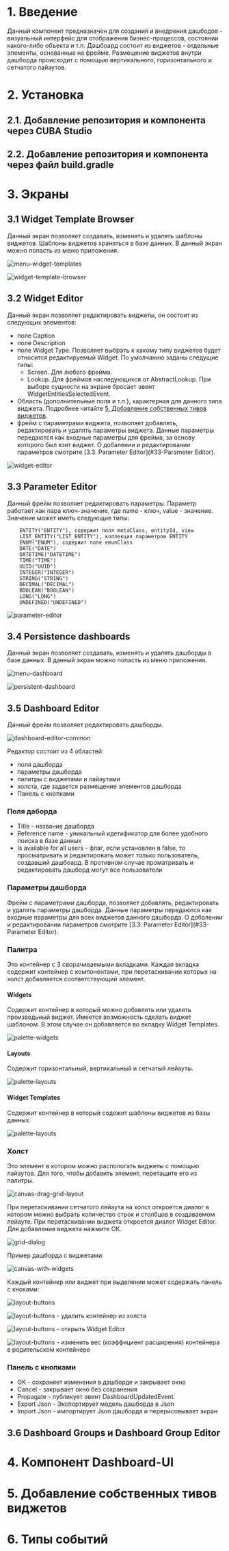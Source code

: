 # 1. Введение 
Данный компонент предназначен для создания и внедрения дашбодов - визуальный интерфейс для отображения бизнес-процессов,
состоянии какого-либо объекта и т.п. Дашбоард состоит из виджетов - отдельные элементы, основанные на фрейме.
Размещение виджетов внутри дашборда происходит с помощью вертикального, горизонтального и сетчатого лайаутов.

# 2. Установка

## 2.1. Добавление репозитория и компонента через CUBA Studio

## 2.2. Добавление репозитория и компонента через файл build.gradle

# 3. Экраны

## 3.1 Widget Template Browser

Данный экран позволяет создавать, изменять и удалять шаблоны виджетов. Шаблоны виджетов храняться в базе данных.
В данный экран можно попасть из меню приложения. 

![menu-widget-templates](img/menu-widget-templates.png)

![widget-template-browser](img/widget-template-browser.png)

## 3.2 Widget Editor

Данный экран позволяет редактировать виджеты, он состоит из следующих элементов:

- поле Caption
- поле Description
- поле Widget Type. Позволяет выбрать к какому типу виджетов будет относится редактируемый Widget.
По умолчанию заданы следущие типы: 
  - Screen. Для любого фрейма.
  - Lookup. Для фреймов наследующихся от AbstractLookup. При выборе сущности на экране бросает эвент WidgetEntitiesSelectedEvent.
- Область (дополнительные поля и т.п.), характерная для данного типа виджета. Подробнее читайте 
[5. Добавление собственных тивов виджетов](#5-Добавление-собственных-тивов-виджетов).
- фрейм с параметрами виджета, позволяет добавлять, редактировать и удалять параметры виджета. Данные параметры передаются 
как входные параметры для фрейма, за основу которого был взят виджет. О добалении и редактировании параметров
смотрите [3.3. Parameter Editor](#33-Parameter Editor).

![widget-editor](img/widget-editor.png)

## 3.3 Parameter Editor

Данный фрейм позволяет редактировать параметры. Параметр работает как пара ключ-значение, где name - ключ, value - значение.
Значение может иметь следующие типы:
```
    ENTITY("ENTITY"), содержит поля metaClass, entityId, view
    LIST_ENTITY("LIST_ENTITY"), коллекция параметров ENTITY
    ENUM("ENUM"), содержит поле emunClass
    DATE("DATE")
    DATETIME("DATETIME")
    TIME("TIME")
    UUID("UUID")
    INTEGER("INTEGER")
    STRING("STRING")
    DECIMAL("DECIMAL")
    BOOLEAN("BOOLEAN")
    LONG("LONG")
    UNDEFINED("UNDEFINED")
```

![parameter-editor](img/parameter-editor.png)

## 3.4 Persistence dashboards

Данный экран позволяет создавать, изменять и удалять дашборды в базе данных. В данный экран можно попасть из меню приложения. 

![menu-dashboard](img/menu-dashboards.png)

![persistent-dashboard](img/persistent-dashboards.png)

## 3.5 Dashboard Editor

Данный фрейм позволяет редактировать дашборды.

![dashboard-editor-common](img/dashboard-editor-common.png)

Редактор состоит из 4 областей:
- поля дашборда
- параметры дашборда
- палитры с виджетами и лайаутами
- холста, где задается размещение элементов дашборда
- Панель с кнопками

### Поля даборда

- Title - название дашборда
- Reference name - уникальный идетификатор для более удобного поиска в базе данных
- Is available for all users - флаг, если установлен в false, то просматривать и редактировать может только пользователь,
создавший дашбоард. В противном случае проматривать и редактировать дашборд могут все пользователи

### Параметры дашборда

Фрейм с параметрами дашборда, позволяет добавлять, редактировать и удалять параметры дашборда. Данные параметры передаются 
как входные параметры для всех виджетов данного дашборда. О добалении и редактировании параметров
смотрите [3.3. Parameter Editor](#33-Parameter Editor).

### Палитра

Это контейнер с 3 сворачиваемыми вкладками. Каждая вкладка содержит контейнер с компонентами, при перетаскивании которых 
на холст добавляется соответствующий элемент.

#### Widgets

Содержит контейнер в который можно добавлять или удалять производьный виджет. Имеется возможность сделать виджет шаблоном. 
В этом случае он добавляется во вкладку Widget Templates. 

![palette-widgets](img/palette-widgets.png)

#### Layouts

Содержит горизонтальный, вертикальный и сетчатый лейауты.

![palette-layouts](img/palette-layouts.png)

#### Widget Templates

Содержит контейнер в который содежит шаблоны виджетов из базы данных.

![palette-layouts](img/palette-wiget-templates.png)

### Холст

Это элемент в котором можно распологать виджеты с помощью лайаутов. Для того, чтобы добавить элемент, перетащите его 
из палитры.

![canvas-drag-grid-layout](img/canvas-drag-grid-layout.png)

При перетаскивании сетчатого лейаута на холст откроется диалог в котором можно выбрать количество строк и столбцов в создаваемом лейауте.
При перетаскивании виджета откроется диалог Widget Editor. Для добавления виджета нажмите ОК.

![grid-dialog](img/grid-dialog.png)

Пример дашборда с виджетами:

![canvas-with-widgets](img/canvas-with-widgets.png)

Каждый контейнер или виджет при выделении может содержать панель с кноками:

![layout-buttons](img/layout-buttons.png)

![layout-buttons](img/trash.png) - удалить контейнер из холста

![layout-buttons](img/gear.png) - открыть Widget Editor 

![layout-buttons](img/arrows.png) - изменить вес (коэффициент расширения) контейнера в родительском контейнере

### Панель с кнопками

- OK - сохраняет изменения в дашборде и закрывает окно
- Cancel - закрывает окно без сохранения
- Propagate - публикует эвент DashboardUpdatedEvent.
- Export Json - Экспортирует модель дашборда в Json
- Import Json - импортирует Json дашборда и перерисовывает экран

## 3.6 Dashboard Groups и Dashboard Group Editor

# 4. Компонент Dashboard-UI

# 5. Добавление собственных тивов виджетов

# 6. Типы событий
